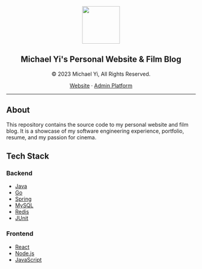 <div align="center">
    <img src="https://michael-yi.com/michael.jpeg" width="100" height="100" />
    <h2>Michael Yi's Personal Website & Film Blog</h2>
    <p>© 2023 Michael Yi, All Rights Reserved.</p>
    <p>
        <a href="https://michael-yi.com/">Website</a>&nbsp;&#183;&nbsp;<a href="https://admin.michael-yi.com/">Admin Platform</a>
    </p>
</div>

<hr/>

## About 

This repository contains the source code to my personal website and film blog. It is a showcase of my software engineering experience, portfolio, resume, and my passion for cinema.

## Tech Stack

### Backend
- [Java](https://www.java.com/en/)
- [Go](https://go.dev/)
- [Spring](https://spring.io/)
- [MySQL](https://www.mysql.com/)
- [Redis](https://redis.io/)
- [JUnit](https://junit.org/junit5/)

### Frontend
- [React](https://react.dev/)
- [Node.js](https://nodejs.org/en)
- [JavaScript](https://www.javascript.com/)
